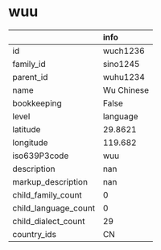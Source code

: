 # wuu
|                      | info       |
|:---------------------|:-----------|
| id                   | wuch1236   |
| family_id            | sino1245   |
| parent_id            | wuhu1234   |
| name                 | Wu Chinese |
| bookkeeping          | False      |
| level                | language   |
| latitude             | 29.8621    |
| longitude            | 119.682    |
| iso639P3code         | wuu        |
| description          | nan        |
| markup_description   | nan        |
| child_family_count   | 0          |
| child_language_count | 0          |
| child_dialect_count  | 29         |
| country_ids          | CN         |